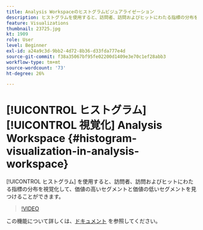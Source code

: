 ```yaml
---
title: Analysis Workspaceのヒストグラムビジュアライゼーション
description: ヒストグラムを使用すると、訪問者、訪問およびヒットにわたる指標の分布を視覚化して、価値の高いセグメントと価値の低いセグメントを見つけることができます。
feature: Visualizations
thumbnail: 23725.jpg
kt: 1909
role: User
level: Beginner
exl-id: a24a9c3d-9bb2-4d72-8b36-d33fda777e4d
source-git-commit: f38a35067bf95fe02200d1409e3e70c1ef28abb3
workflow-type: tm+mt
source-wordcount: '73'
ht-degree: 26%

---
```


# [!UICONTROL ヒストグラム] [!UICONTROL 視覚化] Analysis Workspace {#histogram-visualization-in-analysis-workspace}

[!UICONTROL ヒストグラム] を使用すると、訪問者、訪問およびヒットにわたる指標の分布を視覚化して、価値の高いセグメントと価値の低いセグメントを見つけることができます。

>[!VIDEO](https://video.tv.adobe.com/v/23725/?quality=12&learn=on)

この機能について詳しくは、[ドキュメント](https://experienceleague.adobe.com/docs/analytics/analyze/analysis-workspace/visualizations/histogram.html?lang=ja) を参照してください。
